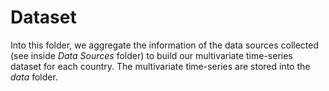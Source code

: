 # Dataset

Into this folder, we aggregate the information of the data sources collected (see inside *Data Sources* folder) to build our multivariate time-series dataset for each country. The multivariate time-series are stored into the *data* folder.